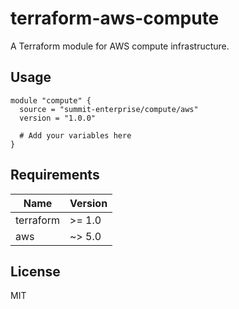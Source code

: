 # terraform-aws-compute

A Terraform module for AWS compute infrastructure.

## Usage

```hcl
module "compute" {
  source = "summit-enterprise/compute/aws"
  version = "1.0.0"
  
  # Add your variables here
}
```

## Requirements

| Name | Version |
|------|---------|
| terraform | >= 1.0 |
| aws | ~> 5.0 |

## License

MIT
